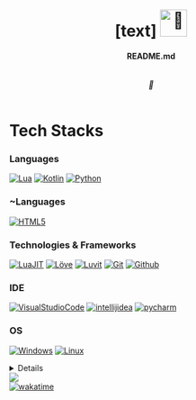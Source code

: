 <h1 align="center">[text] <img src="https://github.com/max00217/max00217/blob/main/1CFC6F34-BB31-40F6-AA72-DE250F097A90.gif" width="48px" alt="👋"></h1>

<p align="center">
    <b>README.md</b><br><br>
    <i>
       <br>
        🌙<br>
    </i><br>
</p>

# Tech Stacks

### Languages
[![Lua](https://img.shields.io/badge/lua-darkblue?style=for-the-badge&labelColor=black&logo=lua)](http://www.lua.org/)
[![Kotlin](https://img.shields.io/badge/kotlin-7f52ff?style=for-the-badge&labelColor=black&logo=kotlin)](https://kotlinlang.org/)
[![Python](https://img.shields.io/badge/python-3776ab?style=for-the-badge&labelColor=black&logo=python)](https://www.python.org/)

### ~Languages
[![HTML5](https://img.shields.io/badge/html5-e34f26?style=for-the-badge&labelColor=black&logo=html5)](https://html.spec.whatwg.org/multipage/)

### Technologies & Frameworks
[![LuaJIT](https://img.shields.io/badge/LuaJIT-000080?style=for-the-badge&labelColor=black&logo=Lua)](https://luajit.org/)
[![Löve](https://img.shields.io/badge/Löve-e74a99?style=for-the-badge&labelColor=black&logo=Lua)](https://love2d.org/)
[![Luvit](https://img.shields.io/badge/Luvit-047697?style=for-the-badge&labelColor=black&logo=Lua)](https://luvit.io/)
[![Git](https://img.shields.io/badge/git-f05032?style=for-the-badge&labelColor=black&logo=git)](https://luvit.io/)
[![Github](https://img.shields.io/badge/github-darkgray?style=for-the-badge&labelColor=black&logo=github)](https://luvit.io/)

### IDE
[![VisualStudioCode](https://img.shields.io/badge/visualstudiocode-0076c6?style=for-the-badge&labelColor=black&logo=visualstudiocode)](https://code.visualstudio.com/)
[![intellijidea](https://img.shields.io/badge/intellijidea-df8037?style=for-the-badge&labelColor=black&logo=intellijidea)](https://www.jetbrains.com/lp/toolbox/)
[![pycharm](https://img.shields.io/badge/pycharm-21d789?style=for-the-badge&labelColor=black&logo=pycharm)](https://www.jetbrains.com/lp/toolbox/)

### OS
[![Windows](https://img.shields.io/badge/Windows-0078d6?style=for-the-badge&labelColor=black&logo=Windows)](https://www.microsoft.com/en-us/windows/)
[![Linux](https://img.shields.io/badge/Linux-fcc624?style=for-the-badge&labelColor=black&logo=Linux)](https://linuxmint.com/)

<details>
<p align="center">
  <a href="https://github.com/max00217">
    <img src="http://github-profile-summary-cards.vercel.app/api/cards/profile-details?username=max00217&theme=transparent" />
  </a>
  <a href="https://github.com/max00217">
    <img src="https://github-readme-streak-stats.herokuapp.com/?user=max00217&hide_border=true&card_width=338&theme=transparent" />
  </a>
  <a href="https://github.com/max00217">
    <img src="http://github-profile-summary-cards.vercel.app/api/cards/stats?username=max00217&theme=transparent" />
  </a>
  <a href="https://github.com/max00217">
    <img src="https://github-readme-stats.vercel.app/api/top-langs/?username=max00217&langs_count=8&exclude_repo=Smarteen-App-Challange&theme=transparent&hide_border=true"/>
  </a>
  <a href="https://github.com/max00217">
    <img src="https://github-readme-stats.vercel.app/api/wakatime?username=max00217&theme=transparent&hide_border=true"/>
  </a>
</p>
</details>
  <a href="https://github.com/max00217">
    <img src="https://komarev.com/ghpvc/?username=max00217&color=blue&style=flat)" />
    <div href="https://github.com/max00217">
    <img src="https://wakatime.com/badge/user/3e981f98-c734-43e3-a447-5ad2ca03d5f6.svg" alt="wakatime" />
    </div>
  </a>
</p>
